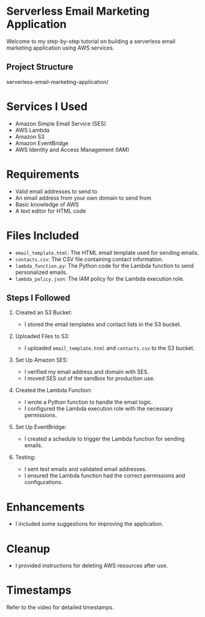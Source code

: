 # Serverless Email Marketing Application

Welcome to my step-by-step tutorial on building a serverless email marketing application using AWS services.

## Project Structure

serverless-email-marketing-application/

# Services I Used
- Amazon Simple Email Service (SES)
- AWS Lambda
- Amazon S3
- Amazon EventBridge
- AWS Identity and Access Management (IAM)

# Requirements
- Valid email addresses to send to
- An email address from your own domain to send from
- Basic knowledge of AWS
- A text editor for HTML code

# Files Included
- `email_template.html`: The HTML email template used for sending emails.
- `contacts.csv`: The CSV file containing contact information.
- `lambda_function.py`: The Python code for the Lambda function to send personalized emails.
- `lambda_policy.json`: The IAM policy for the Lambda execution role.

## Steps I Followed
1. Created an S3 Bucket:
    - I stored the email templates and contact lists in the S3 bucket.

2. Uploaded Files to S3:
    - I uploaded `email_template.html` and `contacts.csv` to the S3 bucket.

3. Set Up Amazon SES:
    - I verified my email address and domain with SES.
    - I moved SES out of the sandbox for production use.

4. Created the Lambda Function:
    - I wrote a Python function to handle the email logic.
    - I configured the Lambda execution role with the necessary permissions.

5. Set Up EventBridge:
    - I created a schedule to trigger the Lambda function for sending emails.

6. Testing:
    - I sent test emails and validated email addresses.
    - I ensured the Lambda function had the correct permissions and configurations.

# Enhancements
- I included some suggestions for improving the application.

# Cleanup
- I provided instructions for deleting AWS resources after use.

# Timestamps
Refer to the video for detailed timestamps.


